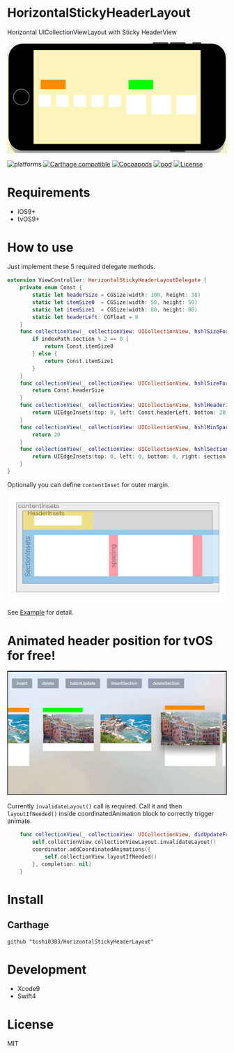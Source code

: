 # HorizontalStickyHeaderLayout

Horizontal UICollectionViewLayout with Sticky HeaderView

![](https://github.com/toshi0383/assets/blob/master/HorizontalStickyHeaderLayout/hshl-iphone7.gif?raw=true)

![platforms](https://img.shields.io/badge/platforms-iOS%20%7C%20tvOS-blue.svg)
[![Carthage compatible](https://img.shields.io/badge/Carthage-compatible-4BC51D.svg?style=flat)](https://github.com/Carthage/Carthage)
[![Cocoapods](https://img.shields.io/badge/Cocoapods-compatible-brightgreen.svg)](https://cocoapods.org)
[![pod](https://img.shields.io/cocoapods/v/HorizontalStickyHeaderLayout.svg?style=flat)](https://cocoapods.org/pods/HorizontalStickyHeaderLayout)
[![License](http://img.shields.io/badge/license-MIT-lightgrey.svg?style=flat
)](http://mit-license.org)

# Requirements
- iOS9+
- tvOS9+

# How to use
Just implement these 5 required delegate methods.

```swift
extension ViewController: HorizontalStickyHeaderLayoutDelegate {
    private enum Const {
        static let headerSize = CGSize(width: 100, height: 38)
        static let itemSize0  = CGSize(width: 50, height: 50)
        static let itemSize1  = CGSize(width: 80, height: 80)
        static let headerLeft: CGFloat = 8
    }
    func collectionView(_ collectionView: UICollectionView, hshlSizeForItemAtIndexPath indexPath: IndexPath) -> CGSize {
        if indexPath.section % 2 == 0 {
            return Const.itemSize0
        } else {
            return Const.itemSize1
        }
    }
    func collectionView(_ collectionView: UICollectionView, hshlSizeForHeaderAtSection section: Int) -> CGSize {
        return Const.headerSize
    }
    func collectionView(_ collectionView: UICollectionView, hshlHeaderInsetsAtSection section: Int) -> UIEdgeInsets {
        return UIEdgeInsets(top: 0, left: Const.headerLeft, bottom: 20, right: 20)
    }
    func collectionView(_ collectionView: UICollectionView, hshlMinSpacingForCellsAtSection section: Int) -> CGFloat {
        return 20
    }
    func collectionView(_ collectionView: UICollectionView, hshlSectionInsetsAtSection section: Int) -> UIEdgeInsets {
        return UIEdgeInsets(top: 0, left: 0, bottom: 0, right: section == 4 ? 0 : 20)
    }
}
```

Optionally you can define `contentInset` for outer margin.

![](https://github.com/toshi0383/assets/raw/master/HorizontalStickyHeaderLayout/layout-definitions.png)

See [Example](Example) for detail.

# Animated header position for tvOS for free!
![](https://github.com/toshi0383/assets/blob/master/HorizontalStickyHeaderLayout/sticky-animated-header-for-tvos.gif?raw=true)

Currently `invalidateLayout()` call is required. Call it and then `layoutIfNeeded()` inside coordinatedAnimation block to correctly trigger animate.

```swift
    func collectionView(_ collectionView: UICollectionView, didUpdateFocusIn context: UICollectionViewFocusUpdateContext, with coordinator: UIFocusAnimationCoordinator) {
        self.collectionView.collectionViewLayout.invalidateLayout()
        coordinator.addCoordinatedAnimations({
            self.collectionView.layoutIfNeeded()
        }, completion: nil)
    }
```

# Install
## Carthage
```
github "toshi0383/HorizontalStickyHeaderLayout"
```

# Development
- Xcode9
- Swift4

# License
MIT

